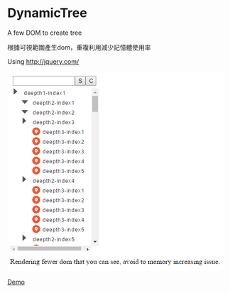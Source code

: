 # DynamicTree
A few DOM to create tree

根據可視範圍產生dom，重複利用減少記憶體使用率

Using http://jquery.com/

![tree](./tree.PNG)

[Demo](http://kidd1118.github.io/DynamicTree/demo.html)
